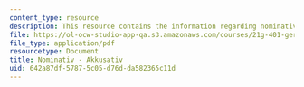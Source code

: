 ```yaml
---
content_type: resource
description: This resource contains the information regarding nominativ - akkusativ.
file: https://ol-ocw-studio-app-qa.s3.amazonaws.com/courses/21g-401-german-i-fall-2008/642a87df57875c05d76dda582365c11d_MIT21G_401F08_nomi_akku.pdf
file_type: application/pdf
resourcetype: Document
title: Nominativ - Akkusativ
uid: 642a87df-5787-5c05-d76d-da582365c11d
---
```

